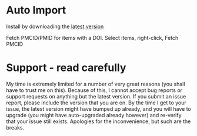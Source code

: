 Auto Import
=================

Install by downloading the [latest version](https://github.com/retorquere/zotero-pmcid-fetcher/releases/latest)

Fetch PMCID/PMID for items with a DOI. Select items, right-click, Fetch PMCID

# Support - read carefully

My time is extremely limited for a number of very great reasons (you shall have to trust me on this). Because of this, I
cannot accept bug reports
or support requests on anything but the latest version. If you submit an issue report,
please include the version that you are on. By the time I get to your issue, the latest version might have bumped up
already, and you
will have to upgrade (you might have auto-upgraded already however) and re-verify that your issue still exists.
Apologies for the inconvenience, but such
are the breaks.

